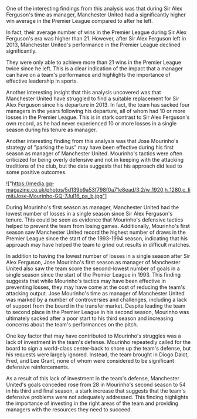 One of the interesting findings from this analysis was that during Sir Alex Ferguson's time as manager, Manchester United had a significantly higher win average in the Premier League compared to after he left. 

In fact, their average number of wins in the Premier League during Sir Alex Ferguson's era was higher than 21. However, after Sir Alex Ferguson left in 2013, Manchester United's performance in the Premier League declined significantly. 

They were only able to achieve more than 21 wins in the Premier League twice since he left. This is a clear indication of the impact that a manager can have on a team's performance and highlights the importance of effective leadership in sports.

Another interesting insight that this analysis uncovered was that Manchester United have struggled to find a suitable replacement for Sir Alex Ferguson since his departure in 2013. In fact, the team has sacked four managers in the years following his departure, all of whom had 10 or more losses in the Premier League. 
This is in stark contrast to Sir Alex Ferguson's own record, as he had never experienced 10 or more losses in a single season during his tenure as manager.

Another interesting finding from this analysis was that Jose Mourinho's strategy of "parking the bus" may have been effective during his first season as manager of Manchester United. Mourinho's tactics were often criticized for being overly defensive and not in keeping with the attacking traditions of the club, but the data suggests that his approach did lead to some positive outcomes.

!["https://media.gq-magazine.co.uk/photos/5d139b9a53f798f0a71e8ead/3:2/w_1920,h_1280,c_limit/Jose-Mourinho-GQ-7Jul16_pa_b.jpg"]

During Mourinho's first season as manager, Manchester United had the lowest number of losses in a single season since Sir Alex Ferguson's tenure. This could be seen as evidence that Mourinho's defensive tactics helped to prevent the team from losing games. Additionally, Mourinho's first season saw Manchester United record the highest number of draws in the Premier League since the start of the 1993-1994 season, indicating that his approach may have helped the team to grind out results in difficult matches.

In addition to having the lowest number of losses in a single season after Sir Alex Ferguson, Jose Mourinho's first season as manager of Manchester United also saw the team score the second-lowest number of goals in a single season since the start of the Premier League in 1993. This finding suggests that while Mourinho's tactics may have been effective in preventing losses, they may have come at the cost of reducing the team's attacking output.
Jose Mourinho's time as manager of Manchester United was marked by a number of controversies and challenges, including a lack of support from the board in the transfer market. Despite leading the team to second place in the Premier League in his second season, Mourinho was ultimately sacked after a poor start to his third season and increasing concerns about the team's performances on the pitch.

One key factor that may have contributed to Mourinho's struggles was a lack of investment in the team's defense. Mourinho repeatedly called for the board to sign a world-class center-back to shore up the team's defense, but his requests were largely ignored. Instead, the team brought in Diogo Dalot, Fred, and Lee Grant, none of whom were considered to be significant defensive reinforcements.

As a result of this lack of investment in the team's defense, Manchester United's goals conceded rose from 28 in Mourinho's second season to 54 in his third and final season, a stark increase that suggests that the team's defensive problems were not adequately addressed. This finding highlights the importance of investing in the right areas of the team and providing managers with the resources they need to succeed.

